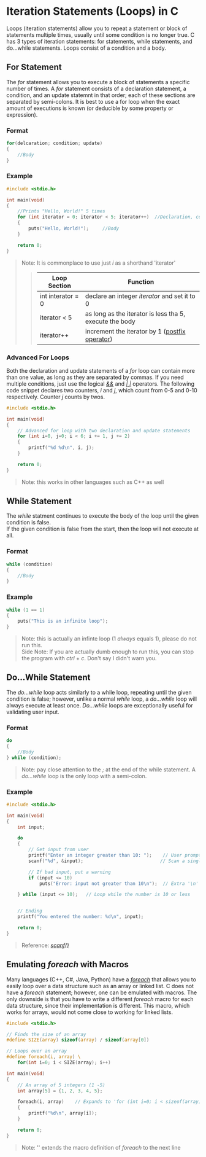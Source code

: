 # Iteration Statements (Loops) in C
Loops (iteration statements) allow you to repeat a statement or block of statements multiple times, usually until some condition is no longer true.
C has 3 types of iteration statements: for statements, while statements, and do...while statements. Loops consist of a condition and a body. <br />

## For Statement
The _for_ statement allows you to execute a block of statements a specific number of times. A _for_ statement consists of a declaration statement, a condition,
and an update statemnt in that order; each of these sections are separated by semi-colons. It is best to use a for loop when the exact amount of executions is 
known (or deducible by some property or expression). <br />

### Format
```C#
for(delcaration; condition; update)
{
    //Body
}
```

### Example
```C
#include <stdio.h>

int main(void)
{
    //Prints "Hello, World!" 5 times
    for (int iterator = 0; iterator < 5; iterator++)  //Declaration, condition, and update statements
    {
        puts("Hello, World!");     //Body
    }

    return 0;
}
```
> Note: It is commonplace to use just _i_ as a shorthand 'iterator'
>> | Loop Section | Function |
>> | ------------ | -------- |
>> | int interator = 0 | declare an integer _iterator_ and set it to 0 |
>> | iterator < 5 | as long as the iterator is less tha 5, execute the body |
>> | iterator++ | increment the iterator by 1 ([postfix operator](https://www.programiz.com/article/increment-decrement-operator-difference-prefix-postfix)) |

### Advanced For Loops
Both the declaration and update statements of a _for_ loop can contain more than one value, as long as they are separated by commas. If you need multiple conditions,
just use the logical [_&&_](https://www.tutorialspoint.com/cprogramming/c_logical_operators.htm) and [_| |_](https://www.tutorialspoint.com/cprogramming/c_logical_operators.htm) operators. The following code snippet declares two counters, _i_ and _j_, which count from 0-5 and 0-10 respectively. 
Counter _j_ counts by twos.
```C
#include <stdio.h>

int main(void)
{
    // Advanced for loop with two declaration and update statements
    for (int i=0, j=0; i < 6; i += 1, j += 2)
    {
        printf("%d %d\n", i, j);
    }

    return 0;
}
```
> Note: this works in other languages such as C++ as well
 
## While Statement
The _while_ statment continues to execute the body of the loop until the given condition is false. <br />
If the given condition is false from the start, then the loop will not execute at all.

### Format
```C
while (condition)
{
    //Body
}
```

### Example
```C
while (1 == 1)
{
    puts("This is an infinite loop");
}
```
> Note: this is actually an infinte loop (1 _always_ equals 1), please do not run this. <br />
> Side Note: If you are actually dumb enough to run this, you can stop the program with _ctrl_ + _c_. Don't say I didn't warn you.

## Do...While Statement
The _do...while_ loop acts similarly to a while loop, repeating until the given condition is false; however, unlike a normal _while_ loop, a _do...while_ loop will
always execute at least once. _Do...while_ loops are exceptionally useful for validating user input.

### Format
```C
do
{
    //Body
} while (condition);
```
> Note: pay close attention to the _;_ at the end of the while statement. A _do...while_ loop is the only loop with a semi-colon.

### Example
```C
#include <stdio.h>

int main(void)
{
    int input;

    do
    {
        // Get input from user
        printf("Enter an integer greater than 10: ");    // User prompt
        scanf("%d", &input);                            // Scan a single integer from the keyboard

        // If bad input, put a warning
        if (input <= 10)
            puts("Error: input not greater than 10\n");  // Extra '\n' for spacing

    } while (input <= 10);   // Loop while the number is 10 or less


    // Ending
    printf("You entered the number: %d\n", input);

    return 0;
}
```
> Reference: [_scanf()_](https://github.com/EthanC2/Notes-and-Writeups/blob/main/C/Input%20and%20Output/Input.md#scanf)

## Emulating _foreach_ with Macros
Many languages (C++, C#, Java, Python) have a [_foreach_](https://docs.microsoft.com/en-us/dotnet/csharp/language-reference/statements/iteration-statements#the-foreach-statement) 
that allows you to easily loop over a data structure such as an array or linked list. C does not have a _foreach_ statement; however, one can be emulated with macros.
The only downside is that you have to write a different _foreach_ macro for each data structure, since their implementation is different. This macro, which works for arrays,
would not come close to working for linked lists.

```C
#include <stdio.h>

// Finds the size of an array
#define SIZE(array) sizeof(array) / sizeof(array[0])

// Loops over an array
#define foreach(i, array) \                  
    for(int i=0; i < SIZE(array); i++)

int main(void)
{
    // An array of 5 integers (1 -5)
    int array[5] = {1, 2, 3, 4, 5};

    foreach(i, array)    // Expands to 'for (int i=0; i < sizeof(array) / sizeof(array[0]); i++'
    {
        printf("%d\n", array[i]);
    }

    return 0;
}
```
> Note: '\' extends the macro definition of _foreach_ to the next line
